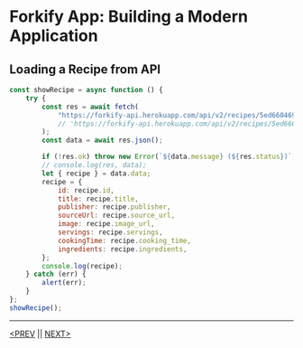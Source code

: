 # Forkify App: Building a Modern Application

## Loading a Recipe from API

```jsx
const showRecipe = async function () {
	try {
		const res = await fetch(
			"https://forkify-api.herokuapp.com/api/v2/recipes/5ed6604691c37cdc054bd016"
			// 'https://forkify-api.herokuapp.com/api/v2/recipes/5ed6604591c37cdc054bc886'
		);
		const data = await res.json();

		if (!res.ok) throw new Error(`${data.message} (${res.status})`);
		// console.log(res, data);
		let { recipe } = data.data;
		recipe = {
			id: recipe.id,
			title: recipe.title,
			publisher: recipe.publisher,
			sourceUrl: recipe.source_url,
			image: recipe.image_url,
			servings: recipe.servings,
			cookingTime: recipe.cooking_time,
			ingredients: recipe.ingredients,
		};
		console.log(recipe);
	} catch (err) {
		alert(err);
	}
};
showRecipe();
```

---

[<PREV](./cjs221211.md) || [NEXT>](./cjs221213.md)
